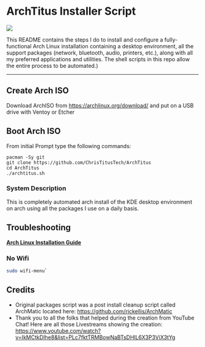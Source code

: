 # ArchTitus Installer Script

<img src="https://i.imgur.com/YiNMnan.png" />

This README contains the steps I do to install and configure a fully-functional Arch Linux installation containing a desktop environment, all the support packages (network, bluetooth, audio, printers, etc.), along with all my preferred applications and utilities. The shell scripts in this repo allow the entire process to be automated.)

---
## Create Arch ISO

Download ArchISO from <https://archlinux.org/download/> and put on a USB drive with Ventoy or Etcher

## Boot Arch ISO

From initial Prompt type the following commands:

```
pacman -Sy git
git clone https://github.com/ChrisTitusTech/ArchTitus
cd ArchTitus
./archtitus.sh
```

### System Description
This is completely automated arch install of the KDE desktop environment on arch using all the packages I use on a daily basis. 

## Troubleshooting

__[Arch Linux Installation Guide](https://github.com/rickellis/Arch-Linux-Install-Guide)__

### No Wifi

```bash
sudo wifi-menu`
```

## Credits

- Original packages script was a post install cleanup script called ArchMatic located here: https://github.com/rickellis/ArchMatic
- Thank you to all the folks that helped during the creation from YouTube Chat! Here are all those Livestreams showing the creation: <https://www.youtube.com/watch?v=IkMCtkDIhe8&list=PLc7fktTRMBowNaBTsDHlL6X3P3ViX3tYg>
